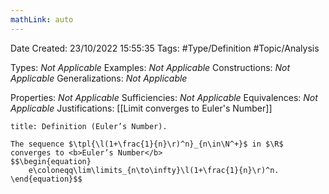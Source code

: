 ```yaml
---
mathLink: auto
---
```


<div class="topSpace"></div>

Date Created: 23/10/2022 15:55:35
Tags: #Type/Definition #Topic/Analysis

Types: <i>Not Applicable</i>
Examples: <i>Not Applicable</i>
Constructions: <i>Not Applicable</i>
Generalizations: <i>Not Applicable</i>

Properties: <i>Not Applicable</i>
Sufficiencies: <i>Not Applicable</i>
Equivalences: <i>Not Applicable</i>
Justifications: [[Limit converges to Euler's Number]]

``` ad-Definition
title: Definition (Euler’s Number).

The sequence $\tpl{\l(1+\frac{1}{n}\r)^n}_{n\in\N^+}$ in $\R$ converges to <b>Euler’s Number</b>
$$\begin{equation}
    e\coloneqq\lim\limits_{n\to\infty}\l(1+\frac{1}{n}\r)^n.
\end{equation}$$

```
